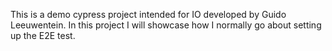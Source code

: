 This is a demo cypress project intended for IO developed by Guido Leeuwentein.
In this project I will showcase how I normally go about setting up the E2E test.